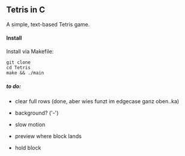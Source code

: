 ## Tetris in C
A simple, text-based Tetris game.

#### Install
Install via Makefile:
```
git clone
cd Tetris
make && ./main
```

##### *to do*: 
- clear full rows (done, aber wies funzt im edgecase ganz oben..ka)
- background? ('-')

- slow motion
- preview where block lands
- hold block